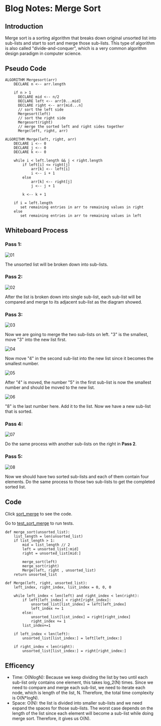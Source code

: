 # Blog Notes: Merge Sort

## Introduction
Merge sort is a sorting algorithm that breaks down original unsorted list into sub-lists and start to sort and merge those sub-lists.
This type of algorithm is also called "divide-and-conquer", which is a very common algorithm design paradigm in computer science.

## Pseudo Code
```
ALGORITHM Mergesort(arr)
    DECLARE n <-- arr.length

    if n > 1
      DECLARE mid <-- n/2
      DECLARE left <-- arr[0...mid]
      DECLARE right <-- arr[mid...n]
      // sort the left side
      Mergesort(left)
      // sort the right side
      Mergesort(right)
      // merge the sorted left and right sides together
      Merge(left, right, arr)

ALGORITHM Merge(left, right, arr)
    DECLARE i <-- 0
    DECLARE j <-- 0
    DECLARE k <-- 0

    while i < left.length && j < right.length
        if left[i] <= right[j]
            arr[k] <-- left[i]
            i <-- i + 1
        else
            arr[k] <-- right[j]
            j <-- j + 1

        k <-- k + 1

    if i = left.length
       set remaining entries in arr to remaining values in right
    else
       set remaining entries in arr to remaining values in left
```
## Whiteboard Process
### Pass 1:

![01](01.png)

The unsorted list will be broken down into sub-lists.


### Pass 2:

![02](02.png)

After the list is broken down into single sub-list, each sub-list will be compared and merge to its adjacent sub-list as the diagram showed.

### Pass 3:

![03](03.png)

Now we are going to merge the two sub-lists on left. "3" is the smallest, move "3" into the new list first.

![04](04.png)

Now move "4" in the second sub-list into the new list since it becomes the smallest number.

![05](05.png)

After "4" is moved, the number "5" in the first sub-list is now the smallest number and should be moved to the new list.

![06](06.png)

"8" is the last number here. Add it to the list. Now we have a new sub-list that is sorted.

### Pass 4:

![07](07.png)

Do the same process with another sub-lists on the right in **Pass 2**.

### Pass 5:

![08](08.png)

Now we should have two sorted sub-lists and each of them contain four elements.
Do the same process to those two sub-lists to get the completed sorted list.

## Code

Click [sort_merge](../../python/code_challenges/sort_merge.py) to see the code.

Go to [test_sort_merge](../../python/tests/code_challenges/test_sort_merge.py) to run tests.
```
def merge_sort(unsorted_list):
    list_length = len(unsorted_list)
    if list_length > 1:
        mid = list_length // 2
        left = unsorted_list[:mid]
        right = unsorted_list[mid:]

        merge_sort(left)
        merge_sort(right)
        Merge(left, right , unsorted_list)
    return unsorted_list

def Merge(left, right, unsorted_list):
    left_index, right_index, list_index = 0, 0, 0

    while left_index < len(left) and right_index < len(right):
        if left[left_index] < right[right_index]:
            unsorted_list[list_index] = left[left_index]
            left_index += 1
        else:
            unsorted_list[list_index] = right[right_index]
            right_index += 1
        list_index+=1

    if left_index < len(left):
        unsorted_list[list_index:] = left[left_index:]

    if right_index < len(right):
        unsorted_list[list_index:] = right[right_index:]
```
## Efficency
- Time: O(NlogN): Because we keep dividing the list by two until each sub-list only contains one element,
this takes log_2(N) times. Since we need to compare and merge each sub-list, we need to iterate each node, which is length of the list, N.
Therefore, the total time complexity is O(N*logN).
- Space: O(N): the list is divided into smaller sub-lists and we need expand the spaces for those sub-lists.
The worst case depends on the length of the list since each element will become a sub-list while doing merge sort.
Therefore, it gives us O(N).
